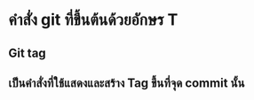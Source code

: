 # คำสั่ง git ที่ขึ้นต้นด้วยอักษร T
## Git tag
## เป็นคำสั่งที่ใช้แสดงและสร้าง Tag ขึ้นที่จุด commit นั้น
